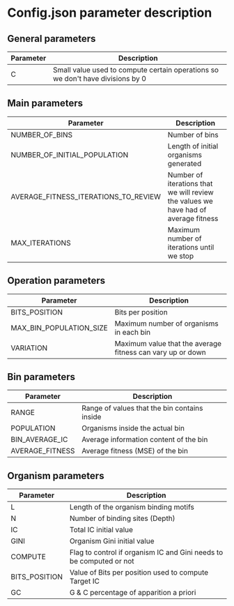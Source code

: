 # Config.json parameter description

## General parameters
| Parameter | Description                                                                    |
|-----------|--------------------------------------------------------------------------------|
| C         | Small value used to compute certain operations so we don't have divisions by 0 |

## Main parameters
| Parameter                            | Description                                                                        |
|--------------------------------------|------------------------------------------------------------------------------------|
| NUMBER_OF_BINS                       | Number of bins                                                                     |
| NUMBER_OF_INITIAL_POPULATION         | Length of initial organisms generated                                              |
| AVERAGE_FITNESS_ITERATIONS_TO_REVIEW | Number of iterations that we will review the values we have had of average fitness |
| MAX_ITERATIONS                       | Maximum number of iterations until we stop                                         |

## Operation parameters
| Parameter               | Description                                                |
|-------------------------|------------------------------------------------------------|
| BITS_POSITION           | Bits per position                                          |
| MAX_BIN_POPULATION_SIZE | Maximum number of organisms in each bin                    |
| VARIATION               | Maximum value that the average fitness can vary up or down |

## Bin parameters
| Parameter       | Description                                  |
|-----------------|----------------------------------------------|
| RANGE           | Range of values that the bin contains inside |
| POPULATION      | Organisms inside the actual bin              |
| BIN_AVERAGE_IC  | Average information content of the bin       |
| AVERAGE_FITNESS | Average fitness (MSE) of the bin             |

## Organism parameters
| Parameter     | Description                                                         |
|---------------|---------------------------------------------------------------------|
| L             | Length of the organism binding motifs                               |
| N             | Number of binding sites (Depth)                                     |
| IC            | Total IC initial value                                              |
| GINI          | Organism Gini initial value                                         |
| COMPUTE       | Flag to control if organism IC and Gini needs to be computed or not |
| BITS_POSITION | Value of Bits per position used to compute Target IC                |
| GC            | G & C percentage of apparition a priori                             |




